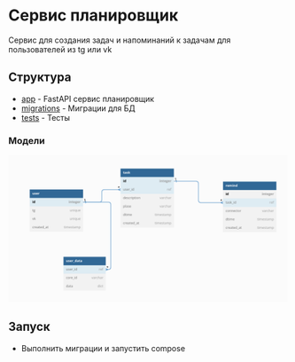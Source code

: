 # Сервис планировщик

Сервис для создания задач и напоминаний к задачам для пользователей из tg или vk

## Структура

- [app](app) - FastAPI сервис планировщик
- [migrations](migrations) - Миграции для БД
- [tests](tests) - Тесты

### Модели
![models.png](static%2Fmodels.png)

## Запуск

- Выполнить миграции и запустить compose


